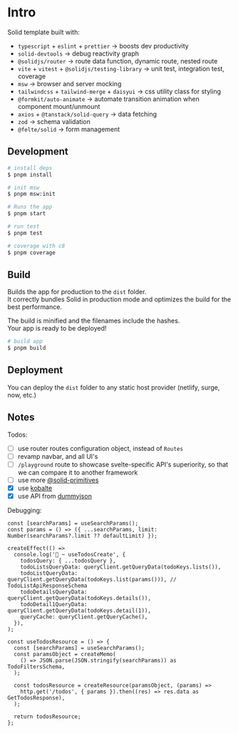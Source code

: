 # Intro

Solid template built with:

- `typescript` + `eslint` + `prettier` -> boosts dev productivity
- `solid-devtools` -> debug reactivity graph
- `@solidjs/router` -> route data function, dynamic route, nested route
- `vite` + `vitest` + `@solidjs/testing-library` -> unit test, integration test, coverage
- `msw` -> browser and server mocking
- `tailwindcss` + `tailwind-merge` + `daisyui` -> css utility class for styling
- `@formkit/auto-animate` -> automate transition animation when component mount/unmount
- `axios` + `@tanstack/solid-query` -> data fetching
- `zod` -> schema validation
- `@felte/solid` -> form management

## Development

```bash
# install deps
$ pnpm install

# init msw
$ pnpm msw:init

# Runs the app
$ pnpm start
```

```bash
# run test
$ pnpm test

# coverage with c8
$ pnpm coverage
```

## Build

Builds the app for production to the `dist` folder.<br>
It correctly bundles Solid in production mode and optimizes the build for the best performance.

The build is minified and the filenames include the hashes.<br>
Your app is ready to be deployed!

```bash
# build app
$ pnpm build
```

## Deployment

You can deploy the `dist` folder to any static host provider (netlify, surge, now, etc.)

## Notes

Todos:

- [ ] use router routes configuration object, instead of `Routes`
- [ ] revamp navbar, and all UI's
- [ ] `/playground` route to showcase svelte-specific API's superiority, so that we can compare it to another framework
- [ ] use more [@solid-primitives](https://primitives.solidjs.community/)
- [x] use [kobalte](https://kobalte.dev/docs/core/overview/introduction)
- [x] use API from [dummyjson](https://dummyjson.com)

Debugging:

```tsx
const [searchParams] = useSearchParams();
const params = () => ({ ...searchParams, limit: Number(searchParams?.limit ?? defaultLimit) });

createEffect(() =>
  console.log('🚀 ~ useTodosCreate', {
    todosQuery: { ...todosQuery },
    todoListsQueryData: queryClient.getQueryData(todoKeys.lists()),
    todoListQueryData: queryClient.getQueryData(todoKeys.list(params())), // TodoListApiResponseSchema
    todoDetailsQueryData: queryClient.getQueryData(todoKeys.details()),
    todoDetail1QueryData: queryClient.getQueryData(todoKeys.detail(1)),
    queryCache: queryClient.getQueryCache(),
  }),
);
```

```tsx
const useTodosResource = () => {
  const [searchParams] = useSearchParams();
  const paramsObject = createMemo(
    () => JSON.parse(JSON.stringify(searchParams)) as TodoFiltersSchema,
  );

  const todosResource = createResource(paramsObject, (params) =>
    http.get('/todos', { params }).then((res) => res.data as GetTodosResponse),
  );

  return todosResource;
};
```
